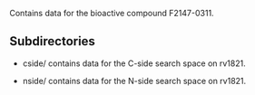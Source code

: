 Contains data for the bioactive compound F2147-0311.

## Subdirectories

- cside/ contains data for the C-side search space on rv1821.

- nside/ contains data for the N-side search space on rv1821.

